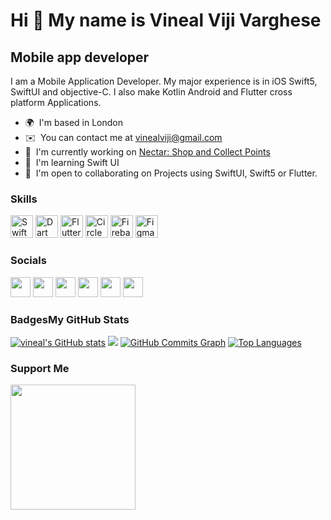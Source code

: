 Hi 👋 My name is Vineal Viji Varghese
=====================================

Mobile app developer
--------------------

I am a Mobile Application Developer. My major experience is in iOS Swift5, SwiftUI and objective-C. I also make Kotlin Android and Flutter cross platform Applications.

*   🌍  I'm based in London
*   ✉️  You can contact me at [vinealviji@gmail.com](mailto:vinealviji@gmail.com)
*   🚀  I'm currently working on [Nectar: Shop and Collect Points](http://apps.apple.com/gb/app/nectar-offers-and-rewards/id385266473)
*   🧠  I'm learning Swift UI
*   🤝  I'm open to collaborating on Projects using SwiftUI, Swift5 or Flutter.

### Skills
<p align="left">
<a href="https://developer.apple.com/swift/" target="_blank" rel="noreferrer"><img src="https://raw.githubusercontent.com/danielcranney/readme-generator/main/public/icons/skills/swift-colored.svg" width="36" height="36" alt="Swift" /></a>
<a href="https://dart.dev/" target="_blank" rel="noreferrer"><img src="https://user-images.githubusercontent.com/17673476/164679349-fc64dc35-0bfd-4a57-bb98-fdaaad04668d.svg" width="36" height="36" alt="Dart" /></a>
<a href="https://flutter.dev/development" target="_blank" rel="noreferrer"><img src="https://user-images.githubusercontent.com/17673476/164679364-3a9ca653-fbf0-42dd-97b2-437ff31aa116.svg" width="36" height="36" alt="Flutter" /></a>
  <a href="https://circleci.com/" target="_blank" rel="noreferrer"><img src="https://user-images.githubusercontent.com/17673476/164679764-f6ee3186-6480-4e60-8928-20a0a5339cc0.svg" width="36" height="36" alt="CircleCI" /></a>
<a href="https://firebase.google.com/" target="_blank" rel="noreferrer"><img src="https://raw.githubusercontent.com/danielcranney/readme-generator/main/public/icons/skills/firebase-colored.svg" width="36" height="36" alt="Firebase" /></a>
<a href="https://www.figma.com/" target="_blank" rel="noreferrer"><img src="https://raw.githubusercontent.com/danielcranney/readme-generator/main/public/icons/skills/figma-colored.svg" width="36" height="36" alt="Figma" /></a></p>

                    
### Socials
 <p align="left">
   <a href="https://www.facebook.com/vineal.viji/" target="_blank" rel="noreferrer"><img src="https://raw.githubusercontent.com/danielcranney/readme-generator/main/public/icons/socials/facebook.svg" width="32" height="32" /></a>
   <a href="https://www.github.com/vineal" target="_blank" rel="noreferrer"><img src="https://raw.githubusercontent.com/danielcranney/readme-generator/main/public/icons/socials/github.svg" width="32" height="32" /></a>
   <a href="http://www.instagram.com/vinealvv/" target="_blank" rel="noreferrer"><img src="https://raw.githubusercontent.com/danielcranney/readme-generator/main/public/icons/socials/instagram.svg" width="32" height="32" /></a>
   <a href="https://www.linkedin.com/in/vineal-viji-091321ab/" target="_blank" rel="noreferrer"><img src="https://raw.githubusercontent.com/danielcranney/readme-generator/main/public/icons/socials/linkedin.svg" width="32" height="32" /></a>
   <a href="https://www.stackoverflow.com/users/8006873/vineal-viji" target="_blank" rel="noreferrer"><img src="https://raw.githubusercontent.com/danielcranney/readme-generator/main/public/icons/socials/stackoverflow.svg" width="32" height="32" /></a>
   <a href="https://www.twitter.com/VinealViji" target="_blank" rel="noreferrer"><img src="https://raw.githubusercontent.com/danielcranney/readme-generator/main/public/icons/socials/twitter.svg" width="32" height="32" /></a></p>

### Badges<b>My GitHub Stats</b>
<a href="http://www.github.com/vineal"><img src="https://github-readme-stats.vercel.app/api?username=vineal&show_icons=true&hide=&count_private=true&title_color=0891b2&text_color=ffffff&icon_color=0891b2&bg_color=1c1917&hide_border=true&show_icons=true" alt="vineal's GitHub stats" /></a>
<a href="http://www.github.com/vineal"><img src="https://github-readme-streak-stats.herokuapp.com/?user=vineal&stroke=ffffff&background=1c1917&ring=0891b2&fire=0891b2&currStreakNum=ffffff&currStreakLabel=0891b2&sideNums=ffffff&sideLabels=ffffff&dates=ffffff&hide_border=true" /></a>
<a href="http://www.github.com/vineal"><img src="https://activity-graph.herokuapp.com/graph?username=vineal&bg_color=1c1917&color=ffffff&line=0891b2&point=ffffff&area_color=1c1917&area=true&hide_border=true&custom_title=GitHub%20Commits%20Graph" alt="GitHub Commits Graph" /></a>
<a href="https://github.com/vineal" align="left"><img src="https://github-readme-stats.vercel.app/api/top-langs/?username=vineal&langs_count=10&title_color=0891b2&text_color=ffffff&icon_color=0891b2&bg_color=1c1917&hide_border=true&locale=en&custom_title=Top%20%Languages" alt="Top Languages" /></a>
                      
### Support Me
<a href="https://www.buymeacoffee.com/vineal"><img src="https://cdn.buymeacoffee.com/buttons/v2/default-yellow.png" width="200" /></a>
